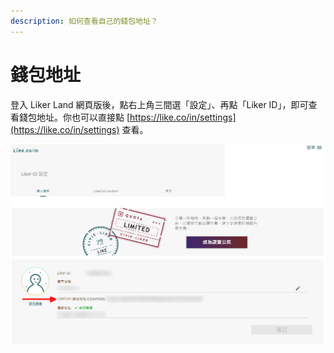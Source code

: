 ```yaml
---
description: 如何查看自己的錢包地址？
---
```


# 錢包地址

登入 Liker Land 網頁版後，點右上角三間選「設定」、再點「Liker ID」，即可查看錢包地址。你也可以直接點 [https://like.co/in/settings](https://like.co/in/settings) 查看。

![](<../../.gitbook/assets/wallet address.png>)
